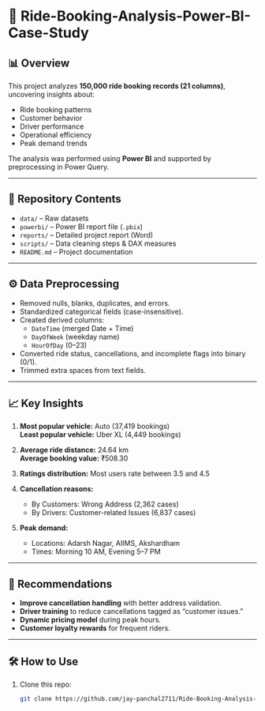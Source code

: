 # 🚖 Ride-Booking-Analysis-Power-BI-Case-Study

## 📊 Overview
This project analyzes **150,000 ride booking records (21 columns)**, uncovering insights about:
- Ride booking patterns
- Customer behavior
- Driver performance
- Operational efficiency
- Peak demand trends

The analysis was performed using **Power BI** and supported by preprocessing in Power Query.

---

## 📂 Repository Contents
- `data/` – Raw datasets
- `powerbi/` – Power BI report file (`.pbix`)
- `reports/` – Detailed project report (Word)
- `scripts/` – Data cleaning steps & DAX measures
- `README.md` – Project documentation

---

## ⚙️ Data Preprocessing
- Removed nulls, blanks, duplicates, and errors.
- Standardized categorical fields (case-insensitive).
- Created derived columns:
  - `DateTime` (merged Date + Time)
  - `DayOfWeek` (weekday name)
  - `HourOfDay` (0–23)
- Converted ride status, cancellations, and incomplete flags into binary (0/1).
- Trimmed extra spaces from text fields.

---

## 📈 Key Insights
1. **Most popular vehicle:** Auto (37,419 bookings)  
   **Least popular vehicle:** Uber XL (4,449 bookings)

2. **Average ride distance:** 24.64 km  
   **Average booking value:** ₹508.30

3. **Ratings distribution:** Most users rate between 3.5 and 4.5

4. **Cancellation reasons:**  
   - By Customers: Wrong Address (2,362 cases)  
   - By Drivers: Customer-related Issues (6,837 cases)

5. **Peak demand:**  
   - Locations: Adarsh Nagar, AIIMS, Akshardham  
   - Times: Morning 10 AM, Evening 5–7 PM

---

## 📌 Recommendations
- **Improve cancellation handling** with better address validation.
- **Driver training** to reduce cancellations tagged as “customer issues.”
- **Dynamic pricing model** during peak hours.
- **Customer loyalty rewards** for frequent riders.

---

## 🛠️ How to Use
1. Clone this repo:
   ```bash
   git clone https://github.com/jay-panchal2711/Ride-Booking-Analysis-Power-BI-Case-Study.git
